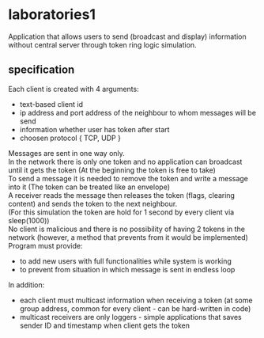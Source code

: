 # laboratories1
Application that allows users to send (broadcast and display) information without central server through token ring logic simulation.

## specification
Each client is created with 4 arguments:
- text-based client id
- ip address and port address of the neighbour to whom messages will be send
- information whether user has token after start
- choosen protocol { TCP, UDP }

Messages are sent in one way only. <br>
In the network there is only one token and no application can broadcast until it gets the token (At the beginning the token is free to take) <br>
To send a message it is needed to remove the token and write a message into it (The token can be treated like an envelope) <br>
A receiver reads the message then releases the token (flags, clearing content) and sends the token to the next neighbour. <br>
(For this simulation the token are hold for 1 second by every client via sleep(1000)) <br>
No client is malicious and there is no possibility of having 2 tokens in the network (however, a method that prevents from it would be implemented) <br>
Program must provide:
- to add new users with full functionalities while system is working
- to prevent from situation in which message is sent in endless loop

In addition:
- each client must multicast information when receiving a token (at some group address, common for every client - can be hard-written in code)
- multicast receivers are only loggers - simple applications that saves sender ID and timestamp when client gets the token
